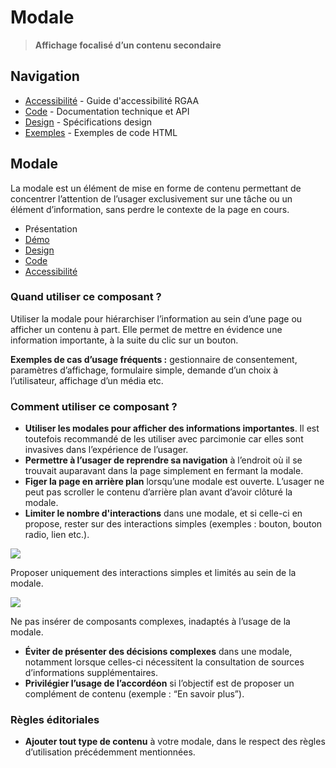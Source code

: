 # Modale

> **Affichage focalisé d’un contenu secondaire**

## Navigation

- [Accessibilité](./accessibilite.md) - Guide d'accessibilité RGAA
- [Code](./code.md) - Documentation technique et API
- [Design](./design.md) - Spécifications design
- [Exemples](./examples/) - Exemples de code HTML

## Modale

La modale est un élément de mise en forme de contenu permettant de concentrer l’attention de l’usager exclusivement sur une tâche ou un élément d’information, sans perdre le contexte de la page en cours.


- Présentation
- [Démo](./demo/index.md)
- [Design](./design/index.md)
- [Code](./code/index.md)
- [Accessibilité](./accessibility/index.md)



### Quand utiliser ce composant ?

Utiliser la modale pour hiérarchiser l’information au sein d’une page ou afficher un contenu à part. Elle permet de mettre en évidence une information importante, à la suite du clic sur un bouton.

**Exemples de cas d’usage fréquents :** gestionnaire de consentement, paramètres d’affichage, formulaire simple, demande d’un choix à l’utilisateur, affichage d’un média etc.

### Comment utiliser ce composant ?

- **Utiliser les modales pour afficher des informations importantes**. Il est toutefois recommandé de les utiliser avec parcimonie car elles sont invasives dans l’expérience de l’usager.
- **Permettre à l’usager de reprendre sa navigation** à l’endroit où il se trouvait auparavant dans la page simplement en fermant la modale.
- **Figer la page en arrière plan** lorsqu’une modale est ouverte. L’usager ne peut pas scroller le contenu d’arrière plan avant d’avoir clôturé la modale.
- **Limiter le nombre d'interactions** dans une modale, et si celle-ci en propose, rester sur des interactions simples (exemples : bouton, bouton radio, lien etc.).



![](./assets/_asset/use/do-1.png)

Proposer uniquement des interactions simples et limités au sein de la modale.



![](./assets/_asset/use/dont-1.png)

Ne pas insérer de composants complexes, inadaptés à l’usage de la modale.



- **Éviter de présenter des décisions complexes** dans une modale, notamment lorsque celles-ci nécessitent la consultation de sources d’informations supplémentaires.
- **Privilégier l’usage de l’accordéon** si l’objectif est de proposer un complément de contenu (exemple : “En savoir plus”).

### Règles éditoriales

- **Ajouter tout type de contenu** à votre modale, dans le respect des règles d’utilisation précédemment mentionnées.
